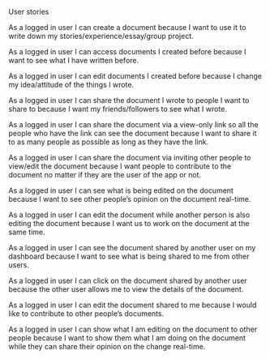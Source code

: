 User stories

As a logged in user I can create a document because I want to use it to write down my stories/experience/essay/group project.

As a logged in user I can access documents I created before because I want to see what I have written before.

As a logged in user I can edit documents I created before because I change my idea/attitude of the things I wrote.

As a logged in user I can share the document I wrote to people I want to share to because I want my friends/followers to see what I wrote.

As a logged in user I can share the document via a view-only link so all the people who have the link can see the document because I want to share it to as many people as possible as long as they have the link.

As a logged in user I can share the document via inviting other people to view/edit the document because I want people to contribute to the document no matter if they are the user of the app or not.

As a logged in user I can see what is being edited on the document because I want to see other people’s opinion on the document real-time.

As a logged in user I can edit the document while another person is also editing the document because I want us to work on the document at the same time.
	
As a logged in user I can see the document shared by another user on my dashboard because I want to see what is being shared to me from other users.

As a logged in user I can click on the document shared by another user because the other user allows me to view the details of the document.

As a logged in user I can edit the document shared to me because I would like to contribute to other people’s documents.

As a logged in user I can show what I am editing on the document to other people because I want to show them what I am doing on the document while they can share their opinion on the change real-time.
